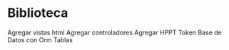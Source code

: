 # Biblioteca
Agregar vistas html
Agregar controladores
Agregar HPPT Token
Base de Datos con Orm
Tablas
